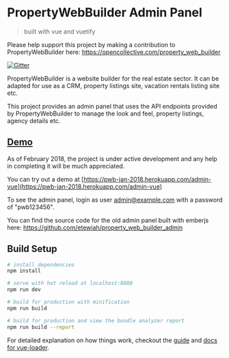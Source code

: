 # PropertyWebBuilder Admin Panel 

> built with vue and vuetify

Please help support this project by making a contribution to PropertyWebBuilder here: https://opencollective.com/property_web_builder

[![Gitter](https://badges.gitter.im/dev-1pr/1pr.svg)](https://gitter.im/property_web_builder/Lobby?utm_source=badge&utm_medium=badge&utm_campaign=pr-badge&utm_content=body_badge)

PropertyWebBuilder is a website builder for the real estate sector.  It can be adapted for use as a CRM, property listings site, vacation rentals listing site etc.

This project provides an admin panel that uses the API endpoints provided by PropertyWebBuilder to manage the look and feel, property listings, agency details etc.

## [Demo](https://pwb-jan-2018.herokuapp.com/admin-vue)

As of February 2018, the project is under active development and any help in completing it will be much appreciated.

You can try out a demo at [https://pwb-jan-2018.herokuapp.com/admin-vue](https://pwb-jan-2018.herokuapp.com/admin-vue)

To see the admin panel, login as user admin@example.com with a password of "pwb123456".


You can find the source code for the old admin panel built with emberjs here:
https://github.com/etewiah/property_web_builder_admin

## Build Setup

``` bash
# install dependencies
npm install

# serve with hot reload at localhost:8080
npm run dev

# build for production with minification
npm run build

# build for production and view the bundle analyzer report
npm run build --report
```

For detailed explanation on how things work, checkout the [guide](http://vuejs-templates.github.io/webpack/) and [docs for vue-loader](http://vuejs.github.io/vue-loader).
